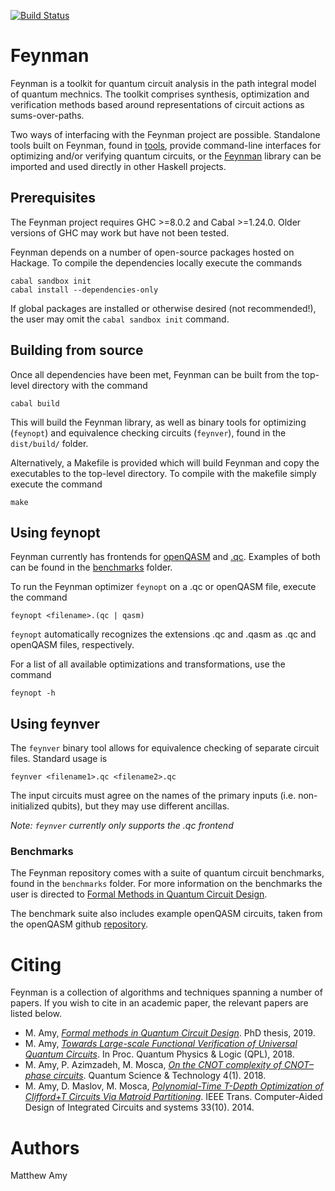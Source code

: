 [![Build Status](https://travis-ci.org/meamy/feynman.svg?branch=master)](https://travis-ci.org/meamy/feynman)

# Feynman

Feynman is a toolkit for quantum circuit analysis in the path integral
model of quantum mechnics. The toolkit comprises synthesis, 
optimization and verification methods based around representations of 
circuit actions as sums-over-paths.

Two ways of interfacing with the Feynman project are possible. Standalone
tools built on Feynman, found in [tools](https://github.com/meamy/feynman/tree/master/tools), 
provide command-line interfaces for optimizing and/or verifying
quantum circuits, or the [Feynman](https://github.com/meamy/feynman/tree/master/src/Feynman) 
library can be imported and used directly in other Haskell projects.


## Prerequisites

The Feynman project requires GHC >=8.0.2 and Cabal >=1.24.0. Older versions of
GHC may work but have not been tested.

Feynman depends on a number of open-source packages hosted on Hackage. To
compile the dependencies locally execute the commands

```
cabal sandbox init
cabal install --dependencies-only
```

If global packages are installed or otherwise desired (not recommended!), the
user may omit the `cabal sandbox init` command.

## Building from source

Once all dependencies have been met, Feynman can be built from the top-level
directory with the command

```
cabal build
```

This will build the Feynman library, as well as binary tools for optimizing
(`feynopt`) and equivalence checking circuits (`feynver`), found in the 
`dist/build/` folder.

Alternatively, a Makefile is provided which will build Feynman and copy the
executables to the top-level directory. To compile with the makefile simply
execute the command

```
make
```

## Using feynopt

Feynman currently has frontends for
[openQASM](https://github.com/Qiskit/openqasm/blob/master/spec/qasm2.rst) and
[.qc](https://circuits.qsoft.iqc.uwaterloo.ca/about/spec).
Examples of both can be found in the
[benchmarks](https://github.com/meamy/feynman/tree/master/benchmarks) folder.

To run the Feynman optimizer `feynopt` on a .qc or openQASM file, execute the
command

```
feynopt <filename>.(qc | qasm)
```

`feynopt` automatically recognizes the extensions .qc and .qasm as .qc and
openQASM files, respectively.

For a list of all available optimizations and transformations, use the command

```
feynopt -h
```

## Using feynver

The `feynver` binary tool allows for equivalence checking of separate circuit
files. Standard usage is

```
feynver <filename1>.qc <filename2>.qc
```

The input circuits must agree on the names of the primary inputs (i.e. non-initialized qubits),
but they may use different ancillas.

*Note: `feynver` currently only supports the .qc frontend*

### Benchmarks

The Feynman repository comes with a suite of quantum circuit benchmarks, found
in the `benchmarks` folder. For more information on the benchmarks the user is
directed to [Formal Methods in Quantum Circuit
Design](http://hdl.handle.net/10012/14480).

The benchmark suite also includes example openQASM circuits, taken from the
openQASM github
[repository](https://github.com/Qiskit/openqasm/tree/master/examples).

# Citing

Feynman is a collection of algorithms and techniques spanning a number of papers. If
you wish to cite in an academic paper, the relevant papers are listed below.

* M. Amy, [_Formal methods in Quantum Circuit Design_](https://uwspace.uwaterloo.ca/handle/10012/14480). PhD thesis, 2019.
* M. Amy, [_Towards Large-scale Functional Verification of Universal Quantum Circuits_](https://arxiv.org/abs/1805.06908v2). In Proc. Quantum Physics & Logic (QPL), 2018.
* M. Amy, P. Azimzadeh, M. Mosca, [_On the CNOT complexity of CNOT–phase circuits_](https://iopscience.iop.org/article/10.1088/2058-9565/aad8ca/meta). Quantum Science & Technology 4(1). 2018.
* M. Amy, D. Maslov, M. Mosca, [_Polynomial-Time T-Depth Optimization of Clifford+T Circuits Via Matroid Partitioning_](https://ieeexplore.ieee.org/abstract/document/6899791). IEEE Trans. Computer-Aided Design of Integrated Circuits and systems 33(10). 2014.

# Authors

Matthew Amy
